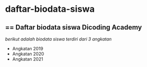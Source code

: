 # daftar-biodata-siswa
==
Daftar biodata siswa Dicoding Academy
--
*berikut adalah biodata siswa terdiri dari 3 angkatan*
- Angkatan 2019
- Angkatan 2020
- Angkatan 2021
